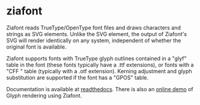 # ziafont

Ziafont reads TrueType/OpenType font files and draws characters and strings as SVG <path> elements. Unlike the SVG <text> element, the output of Ziafont's SVG will render identically on any system, independent of whether the original font is available.

Ziafont supports fonts with TrueType glyph outlines contained in a "glyf" table in the font (these fonts typically have a .ttf extensions), or fonts with a "CFF " table (typically with a .otf extension). Kerning adjustment and glyph substitution are supported if the font has a "GPOS" table.

Documentation is available at [readthedocs](https://ziafont.readthedocs.io). There is also an [online demo](https://cdelker.github.io/pyscript/ziafont.html) of Glyph rendering using Ziafont.
